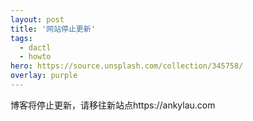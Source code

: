 ```yaml
---
layout: post
title: '网站停止更新'
tags:
  - dactl
  - howto
hero: https://source.unsplash.com/collection/345758/
overlay: purple
---
```


博客将停止更新，请移往新站点https://ankylau.com